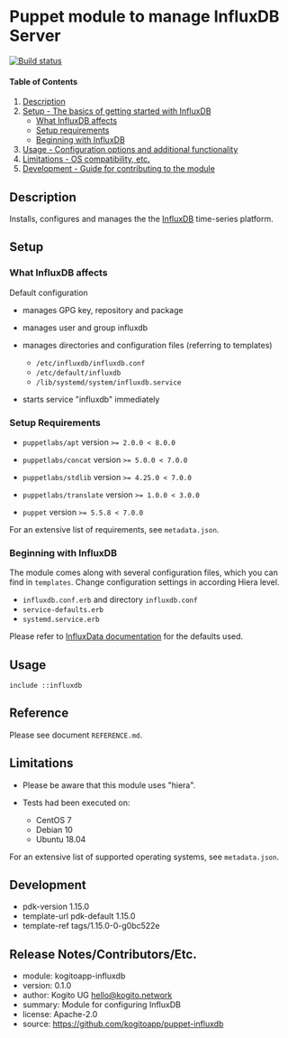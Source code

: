 # Puppet module to manage InfluxDB Server

[![Build status][travis-image]][travis-url]

#### Table of Contents

1. [Description](#description)
2. [Setup - The basics of getting started with InfluxDB](#setup)
    * [What InfluxDB affects](#what-InfluxDB-affects)
    * [Setup requirements](#setup-requirements)
    * [Beginning with InfluxDB](#beginning-with-InfluxDB)
3. [Usage - Configuration options and additional functionality](#usage)
4. [Limitations - OS compatibility, etc.](#limitations)
5. [Development - Guide for contributing to the module](#development)

## Description

Installs, configures and manages the the [InfluxDB](https://github.com/influxdata/influxdb)
time-series platform.

## Setup

### What InfluxDB affects

Default configuration

-   manages GPG key, repository and package

-   manages user and group influxdb

-   manages directories and configuration files (referring to templates)
    -   `/etc/influxdb/influxdb.conf`
    -   `/etc/default/influxdb`
    -   `/lib/systemd/system/influxdb.service`

-   starts service "influxdb" immediately

### Setup Requirements

-   `puppetlabs/apt`
    version `>= 2.0.0 < 8.0.0`

-   `puppetlabs/concat`
    version `>= 5.0.0 < 7.0.0`

-   `puppetlabs/stdlib`
    version `>= 4.25.0 < 7.0.0`

-   `puppetlabs/translate`
    version `>= 1.0.0 < 3.0.0`

-   `puppet`
    version `>= 5.5.8 < 7.0.0`

For an extensive list of requirements, see `metadata.json`.

### Beginning with InfluxDB

The module comes along with several configuration files, which you can find in
`templates`. Change configuration settings in according Hiera level.

- `influxdb.conf.erb` and directory `influxdb.conf`
- `service-defaults.erb`
- `systemd.service.erb`

Please refer to [InfluxData documentation](https://www.influxdata.com/) for the
defaults used.

## Usage

```
include ::influxdb
```

## Reference

Please see document `REFERENCE.md`.


## Limitations

-   Please be aware that this module uses "hiera".

-   Tests had been executed on:
    - CentOS 7
    - Debian 10
    - Ubuntu 18.04

For an extensive list of supported operating systems, see `metadata.json`.


## Development

-   pdk-version     1.15.0
-   template-url    pdk-default 1.15.0
-   template-ref    tags/1.15.0-0-g0bc522e


## Release Notes/Contributors/Etc.

-   module:     kogitoapp-influxdb
-   version:    0.1.0
-   author:     Kogito UG <hello@kogito.network>
-   summary:    Module for configuring InfluxDB
-   license:    Apache-2.0
-   source:     https://github.com/kogitoapp/puppet-influxdb

[travis-image]: https://travis-ci.com/kogitoapp/puppet-influxdb.svg
[travis-url]: https://travis-ci.com/kogitoapp/puppet-influxdb
